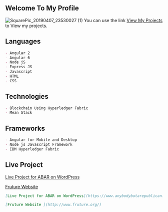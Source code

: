 ## Welcome To My Profile

![SquarePic_20190407_23530027 (1)](https://user-images.githubusercontent.com/34390711/57295341-3e0ead80-7098-11e9-970a-e084c8c88cb2.jpg)
You can use the link [View My Projects](https://github.com/sohaibazeem) to View my projects.

## Languages
```markdown
- Angular 2 
- Angular 6
- Node jS
- Express JS
- Javascript
- HTML
- CSS
```

## Technologies
```markdown
- Blockchain Using Hyperledger Fabric
- Mean Stack
```

## Frameworks
```markdown
- Angular for Mobile and Desktop
- Node js Javascript Framework
- IBM Hyperledger Fabric
```

## Live Project

[Live Project for ABAR on WordPress](https://www.anybodybutarepublican.com/)

[Fruture Website ](http://www.fruture.org/)

```markdown
[Live Project for ABAR on WordPress](https://www.anybodybutarepublican.com/)

[Fruture Website ](http://www.fruture.org/)

```


